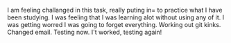 I am feeling challanged in this task, really puting in= to practice what I have been studying.
I was feeling that I was learning alot without using any of it.
I was getting worred I was going to forget everything.
Working out git kinks. Changed email. Testing now. I't worked, testing again!
